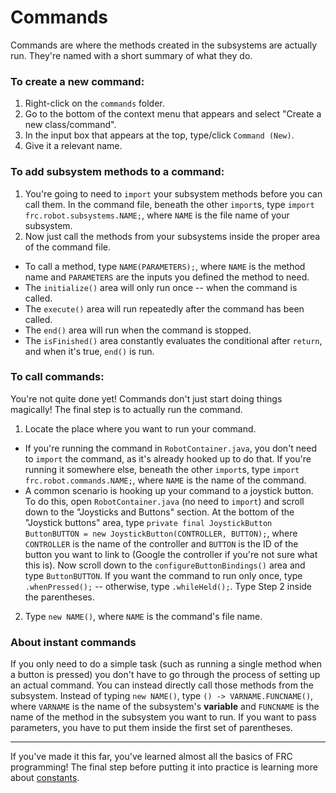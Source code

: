 # Commands

Commands are where the methods created in the subsystems are actually run. They're named with a short summary of what they do.

### To create a new command:
1. Right-click on the `commands` folder.
2. Go to the bottom of the context menu that appears and select "Create a new class/command".
3. In the input box that appears at the top, type/click `Command (New)`.
4. Give it a relevant name.

### To add subsystem methods to a command:
1. You're going to need to `import` your subsystem methods before you can call them. In the command file, beneath the other `import`s, type `import frc.robot.subsystems.NAME;`, where `NAME` is the file name of your subsystem.
2. Now just call the methods from your subsystems inside the proper area of the command file.
* To call a method, type `NAME(PARAMETERS);`, where `NAME` is the method name and `PARAMETERS` are the inputs you defined the method to need.
* The `initialize()` area will only run once -- when the command is called.
* The `execute()` area will run repeatedly after the command has been called.
* The `end()` area will run when the command is stopped.
* The `isFinished()` area constantly evaluates the conditional after `return`, and when it's true, `end()` is run.

### To call commands:
You're not quite done yet! Commands don't just start doing things magically! The final step is to actually run the command.
1. Locate the place where you want to run your command.
* If you're running the command in `RobotContainer.java`, you don't need to `import` the command, as it's already hooked up to do that. If you're running it somewhere else, beneath the other `import`s, type `import frc.robot.commands.NAME;`, where `NAME` is the name of the command.
* A common scenario is hooking up your command to a joystick button. To do this, open `RobotContainer.java` (no need to `import`) and scroll down to the "Joysticks and Buttons" section. At the bottom of the "Joystick buttons" area, type `private final JoystickButton ButtonBUTTON = new JoystickButton(CONTROLLER, BUTTON);`, where `CONTROLLER` is the name of the controller and `BUTTON` is the ID of the button you want to link to (Google the controller if you're not sure what this is). Now scroll down to the `configureButtonBindings()` area and type `ButtonBUTTON`. If you want the command to run only once, type `.whenPressed();` -- otherwise, type `.whileHeld();`. Type Step 2 inside the parentheses.
2. Type `new NAME()`, where `NAME` is the command's file name.

### About instant commands
If you only need to do a simple task (such as running a single method when a button is pressed) you don't have to go through the process of setting up an actual command. You can instead directly call those methods from the subsystem. Instead of typing `new NAME()`, type `() -> VARNAME.FUNCNAME()`, where `VARNAME` is the name of the subsystem's **variable** and `FUNCNAME` is the name of the method in the subsystem you want to run. If you want to pass parameters, you have to put them inside the first set of parentheses.

***

If you've made it this far, you've learned almost all the basics of FRC programming! The final step before putting it into practice is learning more about [constants](https://github.com/Team2530/Documentation/wiki/Constants).